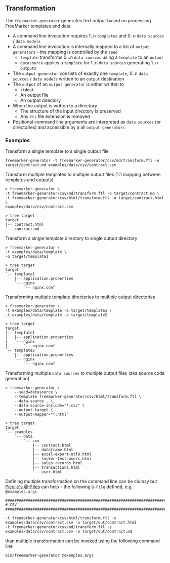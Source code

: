 ## Transformation

The `freemarker-generator` generates text output based on processing FreeMarker templates and data 

* A command line invocation requires 1..n `templates` and 0..n `data sources` / `data models` 
* A command line invocation is internally mapped to a list of `output generators` - the mapping is controlled by the `seed`
  * `template` transforms 0 ..n `data sources` using a `template` to an `output`
  * `datasource` applies a `template` for 1..n `data sources` generating 1..n `outputs`
* The `output generator` consists of exactly one `template`, 0..n `data sources` / `data models` written to an `output` destination
* The `output` of an `output generator` is either written to
    * `stdout`
    * An output file
    * An output directory
* When the output is written to a directory
    * The structure of the input directory is preserved
    * Any `ftl` file extension is removed
* Positional command line arguments are interpreted as `data sources` (or directories) and accessible by a all `output generators`   

### Examples

Transform a single template to a single output file 

```
freemarker-generator -t freemarker-generator/csv/md/transform.ftl -o target/contract.md examples/data/csv/contract.csv 
```

Transform multiple templates to multiple output files (1:1 mapping between templates and outputs)

```
> freemarker-generator \
-t freemarker-generator/csv/md/transform.ftl -o target/contract.md \
-t freemarker-generator/csv/html/transform.ftl -o target/contract.html \
examples/data/csv/contract.csv

> tree target 
target
|-- contract.html
`-- contract.md
```

Transform a single template directory to single output directory

```
> freemarker-generator \
-t examples/data/template \
-o target/template1

> tree target     
target
`-- template1
    |-- application.properties
    `-- nginx
        `-- nginx.conf
```

Transforming multiple template directories to multiple output directories

```
> freemarker-generator \
-t examples/data/template -o target/template1 \
-t examples/data/template -o target/template2 

> tree target     
target
|-- template1
|   |-- application.properties
|   `-- nginx
|       `-- nginx.conf
`-- template2
    |-- application.properties
    `-- nginx
        `-- nginx.conf
```

Transforming multiple `data sources` to multiple output files (aka source code generation)

```
> freemarker-generator \
	--seed=datasource \
	--template freemarker-generator/csv/html/transform.ftl \
	--data-source . \
	--data-source-include="*.csv" \
	--output target \
	--output-mapper="*.html"

> tree target               
target
`-- examples
    `-- data
        `-- csv
            |-- contract.html
            |-- dataframe.html
            |-- excel-export-utf8.html
            |-- locker-test-users.html
            |-- sales-records.html
            |-- transactions.html
            `-- user.html
```

Defining multiple transformation on the command line can be clumsy but [Picolic's @-Files](https://picocli.info/#AtFiles) can help - the following `@-File` defined, e.g. `@examples.args`

```
#############################################################################
# CSV
#############################################################################

-t freemarker-generator/csv/html/transform.ftl -s examples/data/csv/contract.csv -o target/out/contract.html
-t freemarker-generator/csv/md/transform.ftl -s examples/data/csv/contract.csv -o target/out/contract.md
```

than multiple transformation can be invoked using the following command line

```
bin/freemarker-generator @examples.args 
```

